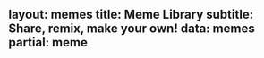 layout: memes
title: Meme Library
subtitle: Share, remix, make your own!
data: memes
partial: meme
---